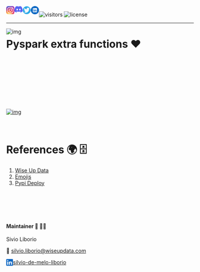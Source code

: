 <a href="https://github.com/wiseupdata/wiseupdata">
  <img align="left" alt="Wise Up Data's Instagram" width="22px" src="https://raw.githubusercontent.com/wiseupdata/wiseupdata/main/assets/instagram.png" />   
</a> 
<a href="https://github.com/wiseupdata/wiseupdata">
  <img align="left" alt="wise Up Data's Discord" width="22px" src="https://raw.githubusercontent.com/wiseupdata/wiseupdata/main/assets/discord.png" />
</a>
<a href="https://github.com/wiseupdata/wiseupdata">
  <img align="left" alt="wise Up Data | Twitter" width="22px" src="https://raw.githubusercontent.com/wiseupdata/wiseupdata/main/assets/twitter.png" />
</a>
<a href="https://github.com/wiseupdata/wiseupdata">
  <img align="left" alt="wise Up Data's LinkedIN" width="22px" src="https://raw.githubusercontent.com/wiseupdata/wiseupdata/main/assets/linkedin.png" />
</a>

![visitors](https://visitor-badge.glitch.me/badge?page_id=wiseupdata.pysparkplus&left_color=green&right_color=black)
![license](https://img.shields.io/github/license/wiseupdata/pysparkplus)

---

<a href="https://github.com/wiseupdata/wiseupdata">
<img align="left" alt="img" src="https://raw.githubusercontent.com/wiseupdata/pysparkplus/main/assets/pyspark.png" width="300" />
</a>

<h1>
Pyspark extra functions ❤️
</h1>

<br>
<br>
<br>
<br>
<br>
<br>
<br>
<br>
<a href="https://github.com/wiseupdata/wiseupdata">
<img align="center" alt="img" src="https://raw.githubusercontent.com/wiseupdata/pysparkplus/main/assets/under_construction.gif" width="300" />
</a>

<br>
<br>
<br>

# References 🌍 🗄️

1. [Wise Up Data](https://github.com/wiseupdata)
1. [Emojis](https://github.com/wiseupdata/emojis)
1. [Pypi Deploy](https://www.digitalocean.com/community/tutorials/how-to-publish-python-packages-to-pypi-using-poetry-on-ubuntu-22-04)

<br><br>
---

#### Maintainer 🤗 👨‍💻

Sivio Liborio

📧 silvio.liborio@wiseupdata.com

<a href="https://www.linkedin.com/in/silvio-de-melo-liborio">silvio-de-melo-liborio <img align="left" alt="LinkedIN" width="18px" src="https://raw.githubusercontent.com/wiseupdata/wsl-latest/main/assets/linkedin.svg" />
</a>
